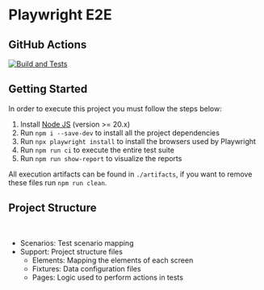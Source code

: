 # Playwright E2E

## GitHub Actions

[![Build and Tests](https://github.com/SofiaMartinslv/SofiaMartins-Turma02-E2E/actions/workflows/node.js.yml/badge.svg?branch=master)](https://github.com/SofiaMartinslv/SofiaMartins-Turma02-E2E/actions/workflows/node.js.yml)

## Getting Started

In order to execute this project you must follow the steps below:

1. Install [Node JS](https://nodejs.org/) (version >= 20.x)
1. Run `npm i --save-dev` to install all the project dependencies
1. Run `npx playwright install` to install the browsers used by Playwright
1. Run `npm run ci` to execute the entire test suite
1. Run `npm run show-report` to visualize the reports

All execution artifacts can be found in `./artifacts`, if you want to remove these files run `npm run clean`.

## Project Structure
</br>
<ul>
    <li>Scenarios: Test scenario mapping</li>
    <li>Support: Project structure files
        <ul>
            <li>Elements: Mapping the elements of each screen</li>
            <li>Fixtures: Data configuration files</li>
            <li>Pages: Logic used to perform actions in tests</li>
        </ul>
    </li>
</ul>
